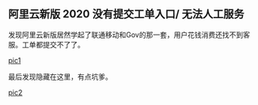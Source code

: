 ## 阿里云新版 2020 没有提交工单入口/ 无法人工服务

发现阿里云新版居然学起了联通移动和Gov的那一套，用户花钱消费还找不到客服。工单都提交不了了。

[pic1](!pic1.png)

最后发现隐藏在这里，有点坑爹。

[pic2](!pic2.png)
